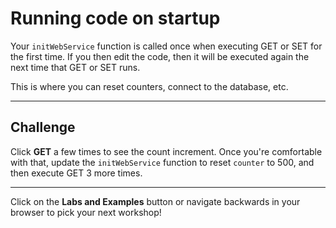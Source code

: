 # Running code on startup

Your `initWebService` function is called once when executing GET or SET for
the first time. If you then edit the code, then it will be executed again the
next time that GET or SET runs.

This is where you can reset counters, connect to the database, etc.

---

## Challenge

Click **GET** a few times to see the count increment. Once you're comfortable
with that, update the `initWebService` function to reset `counter` to 500, and 
then execute GET 3 more times.

---

Click on the **Labs and Examples** button or navigate backwards in your browser to pick your next workshop!